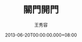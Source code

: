---
issue: 24
title: 關門開門
author: 王秀容
date: 2013-06-20T00:00:00.000+08:00
topic: 懷想
difficulty: 1
wikidata: Q98095358
wikidata_link: https://www.wikidata.org/wiki/Q98095358
---